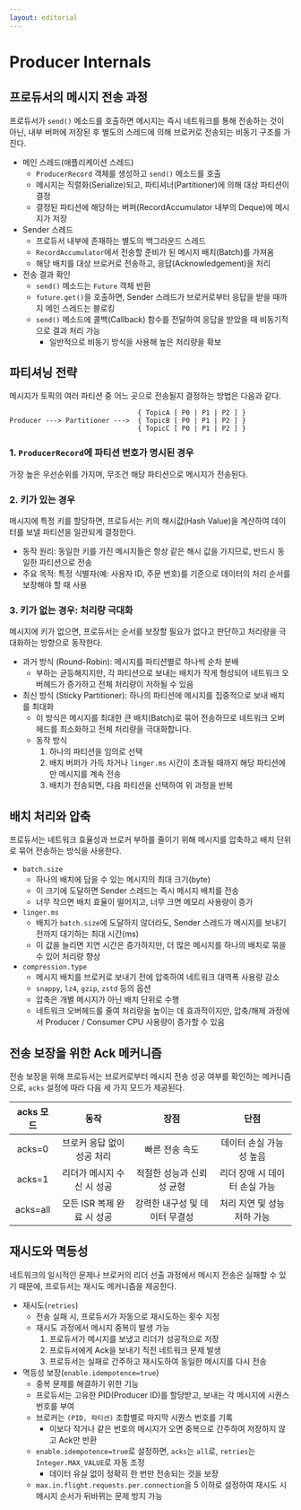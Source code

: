 ```yaml
---
layout: editorial
---
```


# Producer Internals

## 프로듀서의 메시지 전송 과정

프로듀서가 `send()` 메소드를 호출하면 메시지는 즉시 네트워크를 통해 전송하는 것이 아닌, 내부 버퍼에 저장된 후 별도의 스레드에 의해 브로커로 전송되는 비동기 구조를 가진다.

- 메인 스레드(애플리케이션 스레드)
    - `ProducerRecord` 객체를 생성하고 `send()` 메소드를 호출
    - 메시지는 직렬화(Serialize)되고, 파티셔너(Partitioner)에 의해 대상 파티션이 결정
    - 결정된 파티션에 해당하는 버퍼(RecordAccumulator 내부의 Deque)에 메시지가 저장
- Sender 스레드
    - 프로듀서 내부에 존재하는 별도의 백그라운드 스레드
    - `RecordAccumulator`에서 전송할 준비가 된 메시지 배치(Batch)를 가져옴
    - 해당 배치를 대상 브로커로 전송하고, 응답(Acknowledgement)을 처리
- 전송 결과 확인
    - `send()` 메소드는 `Future` 객체 반환
    - `future.get()`을 호출하면, Sender 스레드가 브로커로부터 응답을 받을 때까지 메인 스레드는 블로킹
    - `send()` 메소드에 콜백(Callback) 함수를 전달하여 응답을 받았을 때 비동기적으로 결과 처리 가능
        - 일반적으로 비동기 방식을 사용해 높은 처리량을 확보

## 파티셔닝 전략

메시지가 토픽의 여러 파티션 중 어느 곳으로 전송될지 결정하는 방법은 다음과 같다.

```
                                { TopicA [ P0 | P1 | P2 ] }
Producer ---> Partitioner --->  { TopicB [ P0 | P1 | P2 ] }
                                { TopicC [ P0 | P1 | P2 ] }
```

### 1. `ProducerRecord`에 파티션 번호가 명시된 경우

가장 높은 우선순위를 가지며, 무조건 해당 파티션으로 메시지가 전송된다.

### 2. 키가 있는 경우

메시지에 특정 키를 할당하면, 프로듀서는 키의 해시값(Hash Value)을 계산하여 데이터를 보낼 파티션을 일관되게 결정한다.

- 동작 원리: 동일한 키를 가진 메시지들은 항상 같은 해시 값을 가지므로, 반드시 동일한 파티션으로 전송
- 주요 목적: 특정 식별자(예: 사용자 ID, 주문 번호)를 기준으로 데이터의 처리 순서를 보장해야 할 때 사용

### 3. 키가 없는 경우: 처리량 극대화

메시지에 키가 없으면, 프로듀서는 순서를 보장할 필요가 없다고 판단하고 처리량을 극대화하는 방향으로 동작한다.

- 과거 방식 (Round-Robin): 메시지를 파티션별로 하나씩 순차 분배
    - 부하는 균등해지지만, 각 파티션으로 보내는 배치가 작게 형성되어 네트워크 오버헤드가 증가하고 전체 처리량이 저하될 수 있음
- 최신 방식 (Sticky Partitioner): 하나의 파티션에 메시지를 집중적으로 보내 배치를 최대화
    - 이 방식은 메시지를 최대한 큰 배치(Batch)로 묶어 전송하므로 네트워크 오버헤드를 최소화하고 전체 처리량을 극대화합니다.
    - 동작 방식
        1. 하나의 파티션을 임의로 선택
        2. 배치 버퍼가 가득 차거나 `linger.ms` 시간이 초과될 때까지 해당 파티션에만 메시지를 계속 전송
        3. 배치가 전송되면, 다음 파티션을 선택하여 위 과정을 반복

## 배치 처리와 압축

프로듀서는 네트워크 효율성과 브로커 부하를 줄이기 위해 메시지를 압축하고 배치 단위로 묶어 전송하는 방식을 사용한다.

- `batch.size`
    - 하나의 배치에 담을 수 있는 메시지의 최대 크기(byte)
    - 이 크기에 도달하면 Sender 스레드는 즉시 메시지 배치를 전송
    - 너무 작으면 배치 효율이 떨어지고, 너무 크면 메모리 사용량이 증가
- `linger.ms`
    - 배치가 `batch.size`에 도달하지 않더라도, Sender 스레드가 메시지를 보내기 전까지 대기하는 최대 시간(ms)
    - 이 값을 늘리면 지연 시간은 증가하지만, 더 많은 메시지를 하나의 배치로 묶을 수 있어 처리량 향상
- `compression.type`
    - 메시지 배치를 브로커로 보내기 전에 압축하여 네트워크 대역폭 사용량 감소
    - `snappy`, `lz4`, `gzip`, `zstd` 등의 옵션
    - 압축은 개별 메시지가 아닌 배치 단위로 수행
    - 네트워크 오버헤드를 줄여 처리량을 높이는 데 효과적이지만, 압축/해제 과정에서 Producer / Consumer CPU 사용량이 증가할 수 있음

## 전송 보장을 위한 Ack 메커니즘

전송 보장을 위해 프로듀서는 브로커로부터 메시지 전송 성공 여부를 확인하는 메커니즘으로, `acks` 설정에 따라 다음 세 가지 모드가 제공된다.

| acks 모드  |        동작         |        장점         |        단점         |
|:--------:|:-----------------:|:-----------------:|:-----------------:|
|  acks=0  |  브로커 응답 없이 성공 처리  |     빠른 전송 속도      |   데이터 손실 가능성 높음   |
|  acks=1  |  리더가 메시지 수신 시 성공  |  적절한 성능과 신뢰성 균형   | 리더 장애 시 데이터 손실 가능 |
| acks=all | 모든 ISR 복제 완료 시 성공 | 강력한 내구성 및 데이터 무결성 | 처리 지연 및 성능 저하 가능  |

## 재시도와 멱등성

네트워크의 일시적인 문제나 브로커의 리더 선출 과정에서 메시지 전송은 실패할 수 있기 때문에, 프로듀서는 재시도 메커니즘을 제공한다.

- 재시도(`retries`)
    - 전송 실패 시, 프로듀서가 자동으로 재시도하는 횟수 지정
    - 재시도 과정에서 메시지 중복이 발생 가능
        1. 프로듀서가 메시지를 보냈고 리더가 성공적으로 저장
        2. 프로듀서에게 Ack을 보내기 직전 네트워크 문제 발생
        3. 프로듀서는 실패로 간주하고 재시도하여 동일한 메시지를 다시 전송
- 멱등성 보장(`enable.idempotence=true`)
    - 중복 문제를 해결하기 위한 기능
    - 프로듀서는 고유한 PID(Producer ID)를 할당받고, 보내는 각 메시지에 시퀀스 번호를 부여
    - 브로커는 `(PID, 파티션)` 조합별로 마지막 시퀀스 번호를 기록
        - 이보다 작거나 같은 번호의 메시지가 오면 중복으로 간주하여 저장하지 않고 Ack만 반환
    - `enable.idempotence=true`로 설정하면, `acks`는 `all`로, `retries`는 `Integer.MAX_VALUE`로 자동 조정
        - 데이터 유실 없이 정확히 한 번만 전송되는 것을 보장
    - `max.in.flight.requests.per.connection`을 5 이하로 설정하여 재시도 시 메시지 순서가 뒤바뀌는 문제 방지 가능
